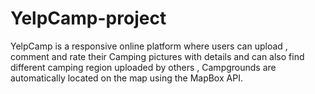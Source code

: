 # YelpCamp-project
YelpCamp is a responsive online platform where users can upload , comment and rate their Camping pictures with details and can also find different camping region uploaded by others , Campgrounds are automatically located on the map using the MapBox API.
